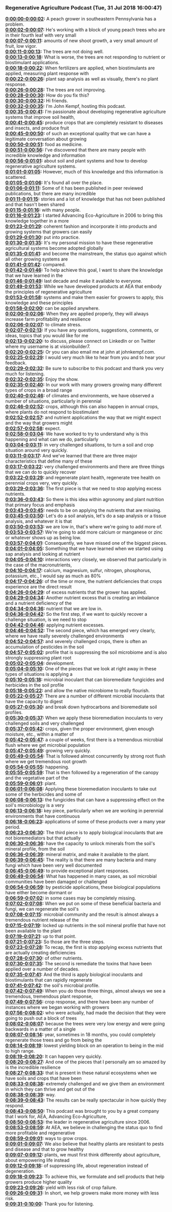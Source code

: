 ### Regenerative Agriculture Podcast  (Tue, 31 Jul 2018 16:00:47)
**[0:00:00-0:00:02](https://podcast.vhostevents.com/uncategorized/3-things-to-do-when-plants-dont-respond-to-nutrient-applications/#t=0:00:00):**  A peach grower in southeastern Pennsylvania has a problem.  
**[0:00:02-0:00:07](https://podcast.vhostevents.com/uncategorized/3-things-to-do-when-plants-dont-respond-to-nutrient-applications/#t=0:00:02):**  He's working with a block of young peach trees who are in their fourth leaf with very small  
**[0:00:07-0:00:11](https://podcast.vhostevents.com/uncategorized/3-things-to-do-when-plants-dont-respond-to-nutrient-applications/#t=0:00:07):**  amounts of new shoot growth, a very small amount of fruit, low vigor.  
**[0:00:11-0:00:13](https://podcast.vhostevents.com/uncategorized/3-things-to-do-when-plants-dont-respond-to-nutrient-applications/#t=0:00:11):**  The trees are not doing well.  
**[0:00:13-0:00:18](https://podcast.vhostevents.com/uncategorized/3-things-to-do-when-plants-dont-respond-to-nutrient-applications/#t=0:00:13):**  What is worse, the trees are not responding to nutrient or biostimulant applications.  
**[0:00:18-0:00:22](https://podcast.vhostevents.com/uncategorized/3-things-to-do-when-plants-dont-respond-to-nutrient-applications/#t=0:00:18):**  When fertilizers are applied, when biostimulants are applied, measuring plant response with  
**[0:00:22-0:00:26](https://podcast.vhostevents.com/uncategorized/3-things-to-do-when-plants-dont-respond-to-nutrient-applications/#t=0:00:22):**  plant sap analysis as well as visually, there's no plant response.  
**[0:00:26-0:00:28](https://podcast.vhostevents.com/uncategorized/3-things-to-do-when-plants-dont-respond-to-nutrient-applications/#t=0:00:26):**  The trees are not improving.  
**[0:00:28-0:00:30](https://podcast.vhostevents.com/uncategorized/3-things-to-do-when-plants-dont-respond-to-nutrient-applications/#t=0:00:28):**  How do you fix this?  
**[0:00:30-0:00:32](https://podcast.vhostevents.com/uncategorized/3-things-to-do-when-plants-dont-respond-to-nutrient-applications/#t=0:00:30):**  Hi friends.  
**[0:00:32-0:00:35](https://podcast.vhostevents.com/uncategorized/3-things-to-do-when-plants-dont-respond-to-nutrient-applications/#t=0:00:32):**  I'm John Kempf, hosting this podcast.  
**[0:00:35-0:00:41](https://podcast.vhostevents.com/uncategorized/3-things-to-do-when-plants-dont-respond-to-nutrient-applications/#t=0:00:35):**  I'm passionate about developing regenerative agriculture systems that improve soil health,  
**[0:00:41-0:00:45](https://podcast.vhostevents.com/uncategorized/3-things-to-do-when-plants-dont-respond-to-nutrient-applications/#t=0:00:41):**  produce crops that are completely resistant to diseases and insects, and produce fruit  
**[0:00:45-0:00:50](https://podcast.vhostevents.com/uncategorized/3-things-to-do-when-plants-dont-respond-to-nutrient-applications/#t=0:00:45):**  of such an exceptional quality that we can have a legitimate conversation about growing  
**[0:00:50-0:00:51](https://podcast.vhostevents.com/uncategorized/3-things-to-do-when-plants-dont-respond-to-nutrient-applications/#t=0:00:50):**  food as medicine.  
**[0:00:51-0:00:56](https://podcast.vhostevents.com/uncategorized/3-things-to-do-when-plants-dont-respond-to-nutrient-applications/#t=0:00:51):**  I've discovered that there are many people with incredible knowledge and information  
**[0:00:56-0:01:01](https://podcast.vhostevents.com/uncategorized/3-things-to-do-when-plants-dont-respond-to-nutrient-applications/#t=0:00:56):**  about soil and plant systems and how to develop regenerative agriculture systems.  
**[0:01:01-0:01:05](https://podcast.vhostevents.com/uncategorized/3-things-to-do-when-plants-dont-respond-to-nutrient-applications/#t=0:01:01):**  However, much of this knowledge and this information is scattered.  
**[0:01:05-0:01:06](https://podcast.vhostevents.com/uncategorized/3-things-to-do-when-plants-dont-respond-to-nutrient-applications/#t=0:01:05):**  It's found all over the place.  
**[0:01:06-0:01:11](https://podcast.vhostevents.com/uncategorized/3-things-to-do-when-plants-dont-respond-to-nutrient-applications/#t=0:01:06):**  Some of it has been published in peer reviewed publications, but there are many incredible  
**[0:01:11-0:01:15](https://podcast.vhostevents.com/uncategorized/3-things-to-do-when-plants-dont-respond-to-nutrient-applications/#t=0:01:11):**  stories and a lot of knowledge that has not been published and that hasn't been shared  
**[0:01:15-0:01:16](https://podcast.vhostevents.com/uncategorized/3-things-to-do-when-plants-dont-respond-to-nutrient-applications/#t=0:01:15):**  with many people.  
**[0:01:16-0:01:23](https://podcast.vhostevents.com/uncategorized/3-things-to-do-when-plants-dont-respond-to-nutrient-applications/#t=0:01:16):**  I started Advancing Eco-Agriculture in 2006 to bring this knowledge together in a more  
**[0:01:23-0:01:29](https://podcast.vhostevents.com/uncategorized/3-things-to-do-when-plants-dont-respond-to-nutrient-applications/#t=0:01:23):**  coherent fashion and incorporate it into products and growing systems that growers can easily  
**[0:01:29-0:01:30](https://podcast.vhostevents.com/uncategorized/3-things-to-do-when-plants-dont-respond-to-nutrient-applications/#t=0:01:29):**  put into practice.  
**[0:01:30-0:01:35](https://podcast.vhostevents.com/uncategorized/3-things-to-do-when-plants-dont-respond-to-nutrient-applications/#t=0:01:30):**  It's my personal mission to have these regenerative agricultural systems become adopted globally  
**[0:01:35-0:01:41](https://podcast.vhostevents.com/uncategorized/3-things-to-do-when-plants-dont-respond-to-nutrient-applications/#t=0:01:35):**  and become the mainstream, the status quo against which all other growing systems are  
**[0:01:41-0:01:42](https://podcast.vhostevents.com/uncategorized/3-things-to-do-when-plants-dont-respond-to-nutrient-applications/#t=0:01:41):**  compared.  
**[0:01:42-0:01:46](https://podcast.vhostevents.com/uncategorized/3-things-to-do-when-plants-dont-respond-to-nutrient-applications/#t=0:01:42):**  To help achieve this goal, I want to share the knowledge that we have learned in the  
**[0:01:46-0:01:49](https://podcast.vhostevents.com/uncategorized/3-things-to-do-when-plants-dont-respond-to-nutrient-applications/#t=0:01:46):**  last decade and make it available to everyone.  
**[0:01:49-0:01:53](https://podcast.vhostevents.com/uncategorized/3-things-to-do-when-plants-dont-respond-to-nutrient-applications/#t=0:01:49):**  While we have developed products at AEA that embody the principles of regenerative agriculture  
**[0:01:53-0:01:58](https://podcast.vhostevents.com/uncategorized/3-things-to-do-when-plants-dont-respond-to-nutrient-applications/#t=0:01:53):**  systems and make them easier for growers to apply, this knowledge and these principles  
**[0:01:58-0:02:00](https://podcast.vhostevents.com/uncategorized/3-things-to-do-when-plants-dont-respond-to-nutrient-applications/#t=0:01:58):**  can be applied anywhere.  
**[0:02:00-0:02:06](https://podcast.vhostevents.com/uncategorized/3-things-to-do-when-plants-dont-respond-to-nutrient-applications/#t=0:02:00):**  When they are applied properly, they will always increase farm profitability and resilience  
**[0:02:06-0:02:07](https://podcast.vhostevents.com/uncategorized/3-things-to-do-when-plants-dont-respond-to-nutrient-applications/#t=0:02:06):**  to climate stress.  
**[0:02:07-0:02:13](https://podcast.vhostevents.com/uncategorized/3-things-to-do-when-plants-dont-respond-to-nutrient-applications/#t=0:02:07):**  If you have any questions, suggestions, comments, or ideas, topics that you would like for me  
**[0:02:13-0:02:20](https://podcast.vhostevents.com/uncategorized/3-things-to-do-when-plants-dont-respond-to-nutrient-applications/#t=0:02:13):**  to discuss, please connect on LinkedIn or on Twitter where my username is at visionbuilder7.  
**[0:02:20-0:02:25](https://podcast.vhostevents.com/uncategorized/3-things-to-do-when-plants-dont-respond-to-nutrient-applications/#t=0:02:20):**  Or you can also email me at john at johnkempf.com.  
**[0:02:25-0:02:29](https://podcast.vhostevents.com/uncategorized/3-things-to-do-when-plants-dont-respond-to-nutrient-applications/#t=0:02:25):**  I would very much like to hear from you and to hear your feedback.  
**[0:02:29-0:02:32](https://podcast.vhostevents.com/uncategorized/3-things-to-do-when-plants-dont-respond-to-nutrient-applications/#t=0:02:29):**  Be sure to subscribe to this podcast and thank you very much for listening.  
**[0:02:32-0:02:35](https://podcast.vhostevents.com/uncategorized/3-things-to-do-when-plants-dont-respond-to-nutrient-applications/#t=0:02:32):**  Enjoy the show.  
**[0:02:35-0:02:40](https://podcast.vhostevents.com/uncategorized/3-things-to-do-when-plants-dont-respond-to-nutrient-applications/#t=0:02:35):**  In our work with many growers growing many different types of crops in a broad range  
**[0:02:40-0:02:46](https://podcast.vhostevents.com/uncategorized/3-things-to-do-when-plants-dont-respond-to-nutrient-applications/#t=0:02:40):**  of climates and environments, we have observed a number of situations, particularly in perennial  
**[0:02:46-0:02:52](https://podcast.vhostevents.com/uncategorized/3-things-to-do-when-plants-dont-respond-to-nutrient-applications/#t=0:02:46):**  crops, although this can also happen in annual crops, where plants do not respond to biostimulant  
**[0:02:52-0:02:57](https://podcast.vhostevents.com/uncategorized/3-things-to-do-when-plants-dont-respond-to-nutrient-applications/#t=0:02:52):**  and nutrient applications the way that we might expect and the way that growers might  
**[0:02:57-0:02:58](https://podcast.vhostevents.com/uncategorized/3-things-to-do-when-plants-dont-respond-to-nutrient-applications/#t=0:02:57):**  expect.  
**[0:02:58-0:03:04](https://podcast.vhostevents.com/uncategorized/3-things-to-do-when-plants-dont-respond-to-nutrient-applications/#t=0:02:58):**  We have worked to try to understand why is this happening and what can we do, particularly  
**[0:03:04-0:03:11](https://podcast.vhostevents.com/uncategorized/3-things-to-do-when-plants-dont-respond-to-nutrient-applications/#t=0:03:04):**  in very challenged situations, to turn a soil and crop situation around very quickly.  
**[0:03:11-0:03:17](https://podcast.vhostevents.com/uncategorized/3-things-to-do-when-plants-dont-respond-to-nutrient-applications/#t=0:03:11):**  And we've learned that there are three major characteristics that define many of these  
**[0:03:17-0:03:22](https://podcast.vhostevents.com/uncategorized/3-things-to-do-when-plants-dont-respond-to-nutrient-applications/#t=0:03:17):**  very challenged environments and there are three things that we can do to quickly recover  
**[0:03:22-0:03:29](https://podcast.vhostevents.com/uncategorized/3-things-to-do-when-plants-dont-respond-to-nutrient-applications/#t=0:03:22):**  and regenerate plant health, regenerate tree health on perennial crops very, very quickly.  
**[0:03:29-0:03:36](https://podcast.vhostevents.com/uncategorized/3-things-to-do-when-plants-dont-respond-to-nutrient-applications/#t=0:03:29):**  The first piece is that we need to stop applying excess nutrients.  
**[0:03:36-0:03:43](https://podcast.vhostevents.com/uncategorized/3-things-to-do-when-plants-dont-respond-to-nutrient-applications/#t=0:03:36):**  So there is this idea within agronomy and plant nutrition that primary focus and emphasis  
**[0:03:43-0:03:45](https://podcast.vhostevents.com/uncategorized/3-things-to-do-when-plants-dont-respond-to-nutrient-applications/#t=0:03:43):**  needs to be on applying the nutrients that are missing.  
**[0:03:45-0:03:50](https://podcast.vhostevents.com/uncategorized/3-things-to-do-when-plants-dont-respond-to-nutrient-applications/#t=0:03:45):**  Let's do a soil analysis, let's do a sap analysis or a tissue analysis, and whatever it is that  
**[0:03:50-0:03:53](https://podcast.vhostevents.com/uncategorized/3-things-to-do-when-plants-dont-respond-to-nutrient-applications/#t=0:03:50):**  we are low in, that's where we're going to add more of.  
**[0:03:53-0:03:57](https://podcast.vhostevents.com/uncategorized/3-things-to-do-when-plants-dont-respond-to-nutrient-applications/#t=0:03:53):**  We're going to add more calcium or manganese or zinc or whatever shows up as being low.  
**[0:03:57-0:04:01](https://podcast.vhostevents.com/uncategorized/3-things-to-do-when-plants-dont-respond-to-nutrient-applications/#t=0:03:57):**  Consequently, we have missed one of the biggest pieces.  
**[0:04:01-0:04:05](https://podcast.vhostevents.com/uncategorized/3-things-to-do-when-plants-dont-respond-to-nutrient-applications/#t=0:04:01):**  Something that we have learned when we started using sap analysis and looking at nutrient  
**[0:04:05-0:04:10](https://podcast.vhostevents.com/uncategorized/3-things-to-do-when-plants-dont-respond-to-nutrient-applications/#t=0:04:05):**  interactions very closely, we observed that particularly in the case of the macronutrients,  
**[0:04:10-0:04:17](https://podcast.vhostevents.com/uncategorized/3-things-to-do-when-plants-dont-respond-to-nutrient-applications/#t=0:04:10):**  calcium, magnesium, sulfur, nitrogen, phosphorus, potassium, etc., I would say as much as 80%  
**[0:04:17-0:04:26](https://podcast.vhostevents.com/uncategorized/3-things-to-do-when-plants-dont-respond-to-nutrient-applications/#t=0:04:17):**  of the time or more, the nutrient deficiencies that crops experience are the direct result  
**[0:04:26-0:04:29](https://podcast.vhostevents.com/uncategorized/3-things-to-do-when-plants-dont-respond-to-nutrient-applications/#t=0:04:26):**  of excess nutrients that the grower has applied.  
**[0:04:29-0:04:34](https://podcast.vhostevents.com/uncategorized/3-things-to-do-when-plants-dont-respond-to-nutrient-applications/#t=0:04:29):**  Another nutrient excess that is creating an imbalance and a nutrient deficiency of the  
**[0:04:34-0:04:36](https://podcast.vhostevents.com/uncategorized/3-things-to-do-when-plants-dont-respond-to-nutrient-applications/#t=0:04:34):**  nutrient that we are low in.  
**[0:04:36-0:04:42](https://podcast.vhostevents.com/uncategorized/3-things-to-do-when-plants-dont-respond-to-nutrient-applications/#t=0:04:36):**  So the first step, if we want to quickly recover a challenge situation, is we need to stop  
**[0:04:42-0:04:46](https://podcast.vhostevents.com/uncategorized/3-things-to-do-when-plants-dont-respond-to-nutrient-applications/#t=0:04:42):**  applying nutrient excesses.  
**[0:04:46-0:04:52](https://podcast.vhostevents.com/uncategorized/3-things-to-do-when-plants-dont-respond-to-nutrient-applications/#t=0:04:46):**  The second piece, which has emerged very clearly, where we have really severely challenged environments  
**[0:04:52-0:04:57](https://podcast.vhostevents.com/uncategorized/3-things-to-do-when-plants-dont-respond-to-nutrient-applications/#t=0:04:52):**  and severely challenged crops, there is often an accumulation of pesticides in the soil  
**[0:04:57-0:05:02](https://podcast.vhostevents.com/uncategorized/3-things-to-do-when-plants-dont-respond-to-nutrient-applications/#t=0:04:57):**  profile that is suppressing the soil microbiome and is also strongly suppressing plant root  
**[0:05:02-0:05:04](https://podcast.vhostevents.com/uncategorized/3-things-to-do-when-plants-dont-respond-to-nutrient-applications/#t=0:05:02):**  development.  
**[0:05:04-0:05:10](https://podcast.vhostevents.com/uncategorized/3-things-to-do-when-plants-dont-respond-to-nutrient-applications/#t=0:05:04):**  One of the pieces that we look at right away in these types of situations is applying a  
**[0:05:10-0:05:18](https://podcast.vhostevents.com/uncategorized/3-things-to-do-when-plants-dont-respond-to-nutrient-applications/#t=0:05:10):**  microbial inoculant that can bioremediate fungicides and herbicides in the soil profile  
**[0:05:18-0:05:22](https://podcast.vhostevents.com/uncategorized/3-things-to-do-when-plants-dont-respond-to-nutrient-applications/#t=0:05:18):**  and allow the native microbiome to really flourish.  
**[0:05:22-0:05:27](https://podcast.vhostevents.com/uncategorized/3-things-to-do-when-plants-dont-respond-to-nutrient-applications/#t=0:05:22):**  There are a number of different microbial inoculants that have the capacity to digest  
**[0:05:27-0:05:30](https://podcast.vhostevents.com/uncategorized/3-things-to-do-when-plants-dont-respond-to-nutrient-applications/#t=0:05:27):**  and break down hydrocarbons and bioremediate soil profiles.  
**[0:05:30-0:05:37](https://podcast.vhostevents.com/uncategorized/3-things-to-do-when-plants-dont-respond-to-nutrient-applications/#t=0:05:30):**  When we apply these bioremediation inoculants to very challenged soils and very challenged  
**[0:05:37-0:05:42](https://podcast.vhostevents.com/uncategorized/3-things-to-do-when-plants-dont-respond-to-nutrient-applications/#t=0:05:37):**  crops, given the proper environment, given enough moisture, etc., within a matter of  
**[0:05:42-0:05:47](https://podcast.vhostevents.com/uncategorized/3-things-to-do-when-plants-dont-respond-to-nutrient-applications/#t=0:05:42):**  a couple of weeks, first there is a tremendous microbial flush where we get microbial population  
**[0:05:47-0:05:49](https://podcast.vhostevents.com/uncategorized/3-things-to-do-when-plants-dont-respond-to-nutrient-applications/#t=0:05:47):**  growing very quickly.  
**[0:05:49-0:05:54](https://podcast.vhostevents.com/uncategorized/3-things-to-do-when-plants-dont-respond-to-nutrient-applications/#t=0:05:49):**  That is followed almost concurrently by strong root flush where we get tremendous root growth  
**[0:05:54-0:05:55](https://podcast.vhostevents.com/uncategorized/3-things-to-do-when-plants-dont-respond-to-nutrient-applications/#t=0:05:54):**  happening.  
**[0:05:55-0:05:59](https://podcast.vhostevents.com/uncategorized/3-things-to-do-when-plants-dont-respond-to-nutrient-applications/#t=0:05:55):**  That is then followed by a regeneration of the canopy and the vegetative part of the  
**[0:05:59-0:06:01](https://podcast.vhostevents.com/uncategorized/3-things-to-do-when-plants-dont-respond-to-nutrient-applications/#t=0:05:59):**  plant.  
**[0:06:01-0:06:08](https://podcast.vhostevents.com/uncategorized/3-things-to-do-when-plants-dont-respond-to-nutrient-applications/#t=0:06:01):**  Applying these bioremediation inoculants to take out some of the herbicides and some of  
**[0:06:08-0:06:13](https://podcast.vhostevents.com/uncategorized/3-things-to-do-when-plants-dont-respond-to-nutrient-applications/#t=0:06:08):**  the fungicides that can have a suppressing effect on the soil's microbiology is a very  
**[0:06:13-0:06:18](https://podcast.vhostevents.com/uncategorized/3-things-to-do-when-plants-dont-respond-to-nutrient-applications/#t=0:06:13):**  key piece, particularly when we are working in perennial environments that have continuous  
**[0:06:18-0:06:23](https://podcast.vhostevents.com/uncategorized/3-things-to-do-when-plants-dont-respond-to-nutrient-applications/#t=0:06:18):**  applications of some of these products over a many year period.  
**[0:06:23-0:06:30](https://podcast.vhostevents.com/uncategorized/3-things-to-do-when-plants-dont-respond-to-nutrient-applications/#t=0:06:23):**  The third piece is to apply biological inoculants that are not bioremediators but that actually  
**[0:06:30-0:06:36](https://podcast.vhostevents.com/uncategorized/3-things-to-do-when-plants-dont-respond-to-nutrient-applications/#t=0:06:30):**  have the capacity to unlock minerals from the soil's mineral profile, from the soil  
**[0:06:36-0:06:39](https://podcast.vhostevents.com/uncategorized/3-things-to-do-when-plants-dont-respond-to-nutrient-applications/#t=0:06:36):**  mineral matrix, and make it available to the plant.  
**[0:06:39-0:06:45](https://podcast.vhostevents.com/uncategorized/3-things-to-do-when-plants-dont-respond-to-nutrient-applications/#t=0:06:39):**  The reality is that there are many bacteria and many fungi which have been very well documented  
**[0:06:45-0:06:49](https://podcast.vhostevents.com/uncategorized/3-things-to-do-when-plants-dont-respond-to-nutrient-applications/#t=0:06:45):**  to provide exceptional plant responses.  
**[0:06:49-0:06:54](https://podcast.vhostevents.com/uncategorized/3-things-to-do-when-plants-dont-respond-to-nutrient-applications/#t=0:06:49):**  What has happened in many cases, as soil microbial communities have been damaged or challenged  
**[0:06:54-0:06:59](https://podcast.vhostevents.com/uncategorized/3-things-to-do-when-plants-dont-respond-to-nutrient-applications/#t=0:06:54):**  by pesticide applications, these biological populations have either become dormant or  
**[0:06:59-0:07:02](https://podcast.vhostevents.com/uncategorized/3-things-to-do-when-plants-dont-respond-to-nutrient-applications/#t=0:06:59):**  in some cases may be completely missing.  
**[0:07:02-0:07:08](https://podcast.vhostevents.com/uncategorized/3-things-to-do-when-plants-dont-respond-to-nutrient-applications/#t=0:07:02):**  When we put on some of these beneficial bacteria and fungi, we can regenerate the soil's  
**[0:07:08-0:07:15](https://podcast.vhostevents.com/uncategorized/3-things-to-do-when-plants-dont-respond-to-nutrient-applications/#t=0:07:08):**  microbial community and the result is almost always a tremendous nutrient release of the  
**[0:07:15-0:07:19](https://podcast.vhostevents.com/uncategorized/3-things-to-do-when-plants-dont-respond-to-nutrient-applications/#t=0:07:15):**  locked up nutrients in the soil mineral profile that have not been available to the plant  
**[0:07:19-0:07:21](https://podcast.vhostevents.com/uncategorized/3-things-to-do-when-plants-dont-respond-to-nutrient-applications/#t=0:07:19):**  up to that point.  
**[0:07:21-0:07:23](https://podcast.vhostevents.com/uncategorized/3-things-to-do-when-plants-dont-respond-to-nutrient-applications/#t=0:07:21):**  So those are the three steps.  
**[0:07:23-0:07:28](https://podcast.vhostevents.com/uncategorized/3-things-to-do-when-plants-dont-respond-to-nutrient-applications/#t=0:07:23):**  To recap, the first is stop applying excess nutrients that are actually creating deficiencies  
**[0:07:28-0:07:30](https://podcast.vhostevents.com/uncategorized/3-things-to-do-when-plants-dont-respond-to-nutrient-applications/#t=0:07:28):**  of other nutrients.  
**[0:07:30-0:07:35](https://podcast.vhostevents.com/uncategorized/3-things-to-do-when-plants-dont-respond-to-nutrient-applications/#t=0:07:30):**  The second is remediate the toxins that have been applied over a number of decades.  
**[0:07:35-0:07:41](https://podcast.vhostevents.com/uncategorized/3-things-to-do-when-plants-dont-respond-to-nutrient-applications/#t=0:07:35):**  And the third is apply biological inoculants and biostimulants that can rapidly regenerate  
**[0:07:41-0:07:42](https://podcast.vhostevents.com/uncategorized/3-things-to-do-when-plants-dont-respond-to-nutrient-applications/#t=0:07:41):**  the soil's microbial profile.  
**[0:07:42-0:07:49](https://podcast.vhostevents.com/uncategorized/3-things-to-do-when-plants-dont-respond-to-nutrient-applications/#t=0:07:42):**  When you do those three things, almost always we see a tremendous, tremendous plant response,  
**[0:07:49-0:07:56](https://podcast.vhostevents.com/uncategorized/3-things-to-do-when-plants-dont-respond-to-nutrient-applications/#t=0:07:49):**  crop response, and there have been any number of instances where we began working with growers  
**[0:07:56-0:08:02](https://podcast.vhostevents.com/uncategorized/3-things-to-do-when-plants-dont-respond-to-nutrient-applications/#t=0:07:56):**  who were actually, had made the decision that they were going to push out a block of trees  
**[0:08:02-0:08:07](https://podcast.vhostevents.com/uncategorized/3-things-to-do-when-plants-dont-respond-to-nutrient-applications/#t=0:08:02):**  because the trees were very low energy and were going backwards in a matter of a single  
**[0:08:07-0:08:14](https://podcast.vhostevents.com/uncategorized/3-things-to-do-when-plants-dont-respond-to-nutrient-applications/#t=0:08:07):**  year, sometimes in 18 months, you could completely regenerate those trees and go from being the  
**[0:08:14-0:08:19](https://podcast.vhostevents.com/uncategorized/3-things-to-do-when-plants-dont-respond-to-nutrient-applications/#t=0:08:14):**  lowest yielding block on an operation to being in the mid to high range.  
**[0:08:19-0:08:20](https://podcast.vhostevents.com/uncategorized/3-things-to-do-when-plants-dont-respond-to-nutrient-applications/#t=0:08:19):**  It can happen very quickly.  
**[0:08:20-0:08:27](https://podcast.vhostevents.com/uncategorized/3-things-to-do-when-plants-dont-respond-to-nutrient-applications/#t=0:08:20):**  And one of the pieces that I personally am so amazed by is the incredible resilience  
**[0:08:27-0:08:33](https://podcast.vhostevents.com/uncategorized/3-things-to-do-when-plants-dont-respond-to-nutrient-applications/#t=0:08:27):**  that is present in these natural ecosystems when we have soils and crops that have been  
**[0:08:33-0:08:38](https://podcast.vhostevents.com/uncategorized/3-things-to-do-when-plants-dont-respond-to-nutrient-applications/#t=0:08:33):**  extremely challenged and we give them an environment in which they can thrive and get out of the  
**[0:08:38-0:08:39](https://podcast.vhostevents.com/uncategorized/3-things-to-do-when-plants-dont-respond-to-nutrient-applications/#t=0:08:38):**  way.  
**[0:08:39-0:08:43](https://podcast.vhostevents.com/uncategorized/3-things-to-do-when-plants-dont-respond-to-nutrient-applications/#t=0:08:39):**  The results can be really spectacular in how quickly they respond.  
**[0:08:43-0:08:50](https://podcast.vhostevents.com/uncategorized/3-things-to-do-when-plants-dont-respond-to-nutrient-applications/#t=0:08:43):**  This podcast was brought to you by a great company that I work for, AEA, Advancing Eco-Agriculture,  
**[0:08:50-0:08:53](https://podcast.vhostevents.com/uncategorized/3-things-to-do-when-plants-dont-respond-to-nutrient-applications/#t=0:08:50):**  the leader in regenerative agriculture since 2006.  
**[0:08:53-0:08:59](https://podcast.vhostevents.com/uncategorized/3-things-to-do-when-plants-dont-respond-to-nutrient-applications/#t=0:08:53):**  At AEA, we believe in challenging the status quo to find more profitable and regenerative  
**[0:08:59-0:09:01](https://podcast.vhostevents.com/uncategorized/3-things-to-do-when-plants-dont-respond-to-nutrient-applications/#t=0:08:59):**  ways to grow crops.  
**[0:09:01-0:09:07](https://podcast.vhostevents.com/uncategorized/3-things-to-do-when-plants-dont-respond-to-nutrient-applications/#t=0:09:01):**  We also believe that healthy plants are resistant to pests and disease and that to grow healthy  
**[0:09:07-0:09:12](https://podcast.vhostevents.com/uncategorized/3-things-to-do-when-plants-dont-respond-to-nutrient-applications/#t=0:09:07):**  plants, we must first think differently about agriculture, about empowering life instead  
**[0:09:12-0:09:18](https://podcast.vhostevents.com/uncategorized/3-things-to-do-when-plants-dont-respond-to-nutrient-applications/#t=0:09:12):**  of suppressing life, about regeneration instead of degeneration.  
**[0:09:18-0:09:23](https://podcast.vhostevents.com/uncategorized/3-things-to-do-when-plants-dont-respond-to-nutrient-applications/#t=0:09:18):**  To achieve this, we formulate and sell products that help growers produce higher quality  
**[0:09:23-0:09:26](https://podcast.vhostevents.com/uncategorized/3-things-to-do-when-plants-dont-respond-to-nutrient-applications/#t=0:09:23):**  yield with less risk of crop failure.  
**[0:09:26-0:09:31](https://podcast.vhostevents.com/uncategorized/3-things-to-do-when-plants-dont-respond-to-nutrient-applications/#t=0:09:26):**  In short, we help growers make more money with less risk.  
**[0:09:31-0:10:00](https://podcast.vhostevents.com/uncategorized/3-things-to-do-when-plants-dont-respond-to-nutrient-applications/#t=0:09:31):**  Thank you for listening.  